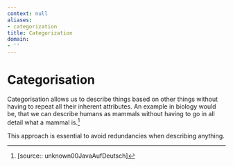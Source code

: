 ```yaml
---
context: null
aliases:
- categorization
title: Categorization
domain:
- ''
---
```


# Categorisation

Categorisation allows us to describe things based on other things without having to repeat all their inherent attributes. An example in biology would be, that we can describe humans as mammals without having to go in all detail what a mammal is.[^1]

This approach is essential to avoid redundancies when describing anything.

[^1]: [source:: unknown00JavaAufDeutsch]
